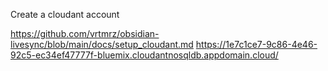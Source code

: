 Create a cloudant account

https://github.com/vrtmrz/obsidian-livesync/blob/main/docs/setup_cloudant.md
https://1e7c1ce7-9c86-4e46-92c5-ec34ef47777f-bluemix.cloudantnosqldb.appdomain.cloud/